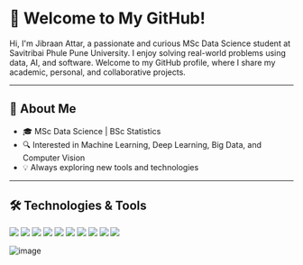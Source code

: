 # 👋 Welcome to My GitHub!

Hi, I'm Jibraan Attar, a passionate and curious MSc Data Science student at Savitribai Phule Pune University. I enjoy solving real-world problems using data, AI, and software. Welcome to my GitHub profile, where I share my academic, personal, and collaborative projects.

---

## 🚀 About Me

- 🎓 MSc Data Science | BSc Statistics
- 🔍 Interested in Machine Learning, Deep Learning, Big Data, and Computer Vision
- 💡 Always exploring new tools and technologies

---

## 🛠️ Technologies & Tools

<p align="left">
  <img src="https://img.shields.io/badge/Python-3670A0?style=for-the-badge&logo=python&logoColor=white"/>
  <img src="https://img.shields.io/badge/Pandas-150458?style=for-the-badge&logo=pandas"/>
  <img src="https://img.shields.io/badge/Numpy-013243?style=for-the-badge&logo=numpy&logoColor=white"/>
  <img src="https://img.shields.io/badge/Scikit--Learn-F7931E?style=for-the-badge&logo=scikit-learn"/>
  <img src="https://img.shields.io/badge/Matplotlib-11557C?style=for-the-badge&logo=matplotlib&logoColor=white"/>
  <img src="https://img.shields.io/badge/TensorFlow-FF6F00?style=for-the-badge&logo=tensorflow&logoColor=white"/>
  <img src="https://img.shields.io/badge/OpenCV-27338e?style=for-the-badge&logo=opencv&logoColor=white"/>
  <img src="https://img.shields.io/badge/Django-092E20?style=for-the-badge&logo=django&logoColor=white"/>
  <img src="https://img.shields.io/badge/PowerBI-F2C811?style=for-the-badge&logo=powerbi&logoColor=black"/>
  <img src="https://img.shields.io/badge/MySQL-4479A1?style=for-the-badge&logo=mysql&logoColor=white"/>
</p>

![image](https://github.com/user-attachments/assets/63a2f639-d571-4113-8b51-961aecec9cfa)

